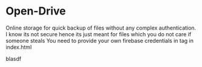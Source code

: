 # Open-Drive
Online storage for quick backup of files without any complex authentication. 
I know its not secure hence its just meant for files which you do not care if someone steals
You need to provide your own firebase credentials in <head> tag in index.html 

blasdf